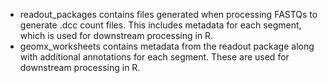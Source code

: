 * readout_packages contains files generated when processing FASTQs to generate .dcc count files. This includes metadata for each segment, which is used for downstream processing in R. 
* geomx_worksheets contains metadata from the readout package along with additional annotations for each segment. These are used for downstream processing in R.
